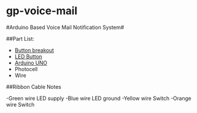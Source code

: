 gp-voice-mail
=============

#Arduino Based Voice Mail Notification System#

##Part List:
- [Button breakout](https://www.sparkfun.com/products/10467)
- [LED Button](https://www.sparkfun.com/products/10442)
- [Arduino UNO](https://www.sparkfun.com/products/11224)
- Photocell
- Wire
	
	

##Ribbon Cable Notes

-Green wire LED supply
-Blue wire LED ground
-Yellow wire Switch
-Orange wire Switch
